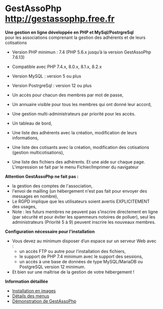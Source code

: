 GestAssoPhp  http://gestassophp.free.fr
=======================================

__Une gestion en ligne développée en PHP et MySql/PostrgreSql__  
pour les associations comprenant la gestion des adhérents et de leurs cotisations
- Version PHP minimun : 7.4 (PHP 5.6.x jusqu’à la version GestAssoPhp 7.6.13)
- Compatible avec PHP 7.4.x, 8.0.x, 8.1.x, 8.2.x
- Version MySQL : version 5 ou plus
- Version PostrgreSql : version 12 ou plus


- Un accès pour chacun des membres par mot de passe,
- Un annuaire visible pour tous les membres qui ont donné leur accord,
- Une gestion multi-administrateurs par priorité pour les accès.
- Un tableau de bord,
- Une liste des adhérents avec la création, modification de leurs informations,
- Une liste des cotisants avec la création, modification des cotisations (gestion multicotisations),
- Une liste des fichiers des adhérents.
Et une aide sur chaque page.
L'impression se fait par le menu Fichier/Imprimer du navigateur

__Attention GestAssoPhp ne fait pas :__ 

* la gestion des comptes de l'association,
* l'envoi de mailling (un hébergement n'est pas fait pour envoyer des messages en nombre),
* Le RGPD implique que les utilisateurs soient avertis EXPLICITEMENT des usages,
* Note : les futurs membres ne peuvent pas s’inscrire directement en ligne (par sécurité et pour éviter les spammeurs notoires de polluer), seul les administrateurs (Priorité 5 à 9) peuvent inscrire les nouveaux membres.


__Configuration nécessaire pour l'installation__

- Vous devez au minimum disposer d’un espace sur un serveur Web avec : 
  - un accès FTP ou autre pour l’installation des fichiers,
  - le support de PHP 7.4 minimum avec le support des sessions, 
  - un accès à une base de données de type MySQL/MariaDB ou PostgreSQL version 12 minimum.
- Et bien sur une maîtrise de la gestion de votre hébergement !

__Information détaillée__

* [Installation en images](http://gestassophp.free.fr/cms/index.php/home/installation-du-systeme.html "Comment procéder ?")
* [Détails des menus](http://gestassophp.free.fr/cms/index.php/gestassophp.html "Une gestion multi-administrateurs par priorité pour les accès à l'interface d'administration")
* [Démonstration de GestAssoPhp](http://gestassophp.free.fr/cms/index.php/demo.html "Pour avoir un accès à la démonstration il faut remplir le formulaire")



